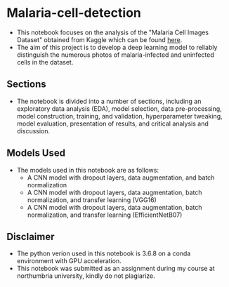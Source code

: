 # Malaria-cell-detection

- This notebook focuses on the analysis of the "Malaria Cell Images Dataset" obtained from Kaggle which can be found [here](https://www.kaggle.com/datasets/iarunava/cell-images-for-detecting-malaria).
- The aim of this project is to develop a deep learning model to reliably distinguish the numerous photos of malaria-infected and uninfected cells in the dataset.

## Sections

- The notebook is divided into a number of sections, including an exploratory data analysis (EDA), model selection, data pre-processing, model construction, training, and validation, hyperparameter tweaking, model evaluation, presentation of results, and critical analysis and discussion.

## Models Used

- The models used in this notebook are as follows:
  - A CNN model with dropout layers, data augmentation, and batch normalization
  - A CNN model with dropout layers, data augmentation, batch normalization, and transfer learning (VGG16)
  - A CNN model with dropout layers, data augmentation, batch normalization, and transfer learning (EfficientNetB07)

## Disclaimer

- The python verion used in this notebook is 3.6.8 on a conda environment with GPU acceleration.
- This notebook was submitted as an assignment during my course at northumbria university, kindly do not plagiarize.
